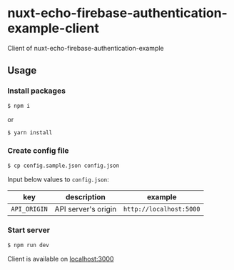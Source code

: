 # nuxt-echo-firebase-authentication-example-client
Client of nuxt-echo-firebase-authentication-example

## Usage
### Install packages
```sh
$ npm i
```

or

```sh
$ yarn install
```

### Create config file
```sh
$ cp config.sample.json config.json
```

Input below values to `config.json`:

|key|description|example|
|---|---|---|
|`API_ORIGIN`|API server's origin|`http://localhost:5000`|

### Start server
```sh
$ npm run dev
```

Client is available on [localhost:3000](http://localhost:3000)
